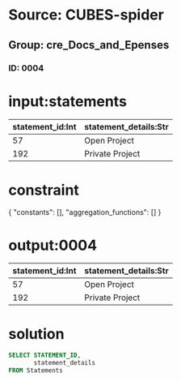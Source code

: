 # Source: CUBES-spider
## Group: cre_Docs_and_Epenses
### ID: 0004

# input:statements

| statement_id:Int | statement_details:Str |
|---|---|
| 57 | Open Project |
| 192 | Private Project |

# constraint

{
  "constants": [],
  "aggregation_functions": []
}

# output:0004

| statement_id:Int | statement_details:Str |
|---|---|
| 57 | Open Project |
| 192 | Private Project |

# solution

```sql
SELECT STATEMENT_ID,
       statement_details
FROM Statements
```
